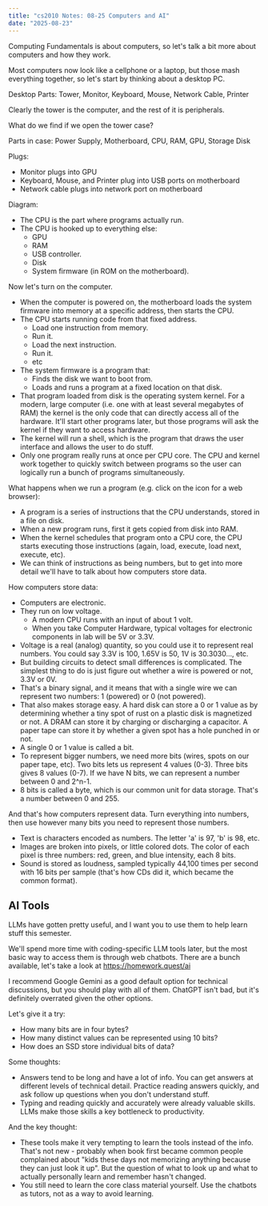 ```yaml
---
title: "cs2010 Notes: 08-25 Computers and AI"
date: "2025-08-23"
---
```


Computing Fundamentals is about computers, so let's talk a bit more about
computers and how they work.

Most computers now look like a cellphone or a laptop, but those mash everything
together, so let's start by thinking about a desktop PC.

Desktop Parts: Tower, Monitor, Keyboard, Mouse, Network Cable, Printer

Clearly the tower is the computer, and the rest of it is peripherals.

What do we find if we open the tower case?

Parts in case: Power Supply, Motherboard, CPU, RAM, GPU, Storage Disk

Plugs: 

- Monitor plugs into GPU
- Keyboard, Mouse, and Printer plug into USB ports on motherboard
- Network cable plugs into network port on motherboard

Diagram:

- The CPU is the part where programs actually run.
- The CPU is hooked up to everything else:
  - GPU
  - RAM
  - USB controller.
  - Disk
  - System firmware (in ROM on the motherboard).

Now let's turn on the computer.

- When the computer is powered on, the motherboard loads the system firmware
  into memory at a specific address, then starts the CPU.
- The CPU starts running code from that fixed address.
  - Load one instruction from memory.
  - Run it.
  - Load the next instruction.
  - Run it.
  - etc
- The system firmware is a program that:
  - Finds the disk we want to boot from.
  - Loads and runs a program at a fixed location on that disk.
- That program loaded from disk is the operating system kernel. For a modern,
large computer (i.e. one with at least several megabytes of RAM) the kernel is
the only code that can directly access all of the hardware. It'll start other
programs later, but those programs will ask the kernel if they want to access
hardware.
- The kernel will run a shell, which is the program that draws the user
interface and allows the user to do stuff.
- Only one program really runs at once per CPU core. The CPU and kernel work
together to quickly switch between programs so the user can logically run a
bunch of programs simultaneously.

What happens when we run a program (e.g. click on the icon for a web browser):

- A program is a series of instructions that the CPU understands, stored in a
file on disk.
- When a new program runs, first it gets copied from disk into RAM.
- When the kernel schedules that program onto a CPU core, the CPU starts
executing those instructions (again, load, execute, load next, execute, etc).
- We can think of instructions as being numbers, but to get into more detail
we'll have to talk about how computers store data.

How computers store data:

- Computers are electronic.
- They run on low voltage. 
  - A modern CPU runs with an input of about 1 volt.
  - When you take Computer Hardware, typical voltages for electronic components
    in lab will be 5V or 3.3V. 
- Voltage is a real (analog) quantity, so you could use it to represent real
  numbers. You could say 3.3V is 100, 1.65V is 50, 1V is 30.3030..., etc.
- But building circuits to detect small differences is complicated. The simplest
  thing to do is just figure out whether a wire is powered or not, 3.3V or 0V.
- That's a binary signal, and it means that with a single wire we can represent
  two numbers: 1 (powered) or 0 (not powered).
- That also makes storage easy. A hard disk can store a 0 or 1 value as by
determining whether a tiny spot of rust on a plastic disk is magnetized or not.
A DRAM can store it by charging or discharging a capacitor. A paper tape can
store it by whether a given spot has a hole punched in or not.
- A single 0 or 1 value is called a bit.
- To represent bigger numbers, we need more bits (wires, spots on our paper
tape, etc). Two bits lets us represent 4 values (0-3). Three bits gives 8 values 
(0-7). If we have N bits, we can represent a number between 0 and 2^n-1.
- 8 bits is called a byte, which is our common unit for data storage. That's a
number between 0 and 255.

And that's how computers represent data. Turn everything into numbers, then use
however many bits you need to represent those numbers.

- Text is characters encoded as numbers. The letter 'a' is 97, 'b' is 98, etc.
- Images are broken into pixels, or little colored dots. The color of each pixel
is three numbers: red, green, and blue intensity, each 8 bits.
- Sound is stored as loudness, sampled typically 44,100 times per second with
16 bits per sample (that's how CDs did it, which became the common format).

## AI Tools

LLMs have gotten pretty useful, and I want you to use them to help learn stuff
this semester.

We'll spend more time with coding-specific LLM tools later, but the most basic
way to access them is through web chatbots. There are a bunch available, let's
take a look at https://homework.quest/ai

I recommend Google Gemini as a good default option for technical discussions,
but you should play with all of them. ChatGPT isn't bad, but it's definitely
overrated given the other options.

Let's give it a try:

- How many bits are in four bytes?
- How many distinct values can be represented using 10 bits?
- How does an SSD store individual bits of data?

Some thoughts:

- Answers tend to be long and have a lot of info. You can get answers at
different levels of technical detail. Practice reading answers quickly, and
ask follow up questions when you don't understand stuff.
- Typing and reading quickly and accurately were already valuable skills. LLMs
make those skills a key bottleneck to productivity.

And the key thought:

- These tools make it very tempting to learn the tools instead of the info.
That's not new - probably when book first became common people complained about "kids
these days not memorizing anything because they can just look it up". But the
question of what to look up and what to actually personally learn and remember
hasn't changed.
- You still need to learn the core class material yourself. Use the chatbots as
tutors, not as a way to avoid learning.
